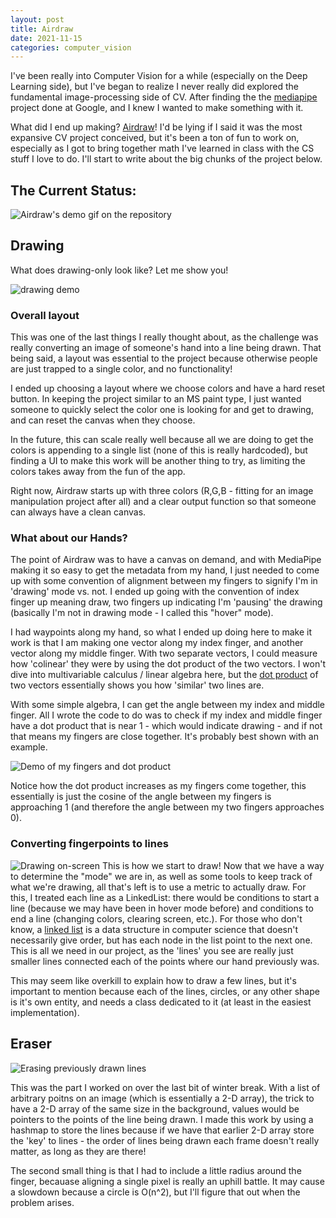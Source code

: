 ```yaml
---
layout: post
title: Airdraw
date: 2021-11-15
categories: computer_vision
---
```


I've been really into Computer Vision for a while (especially on the Deep
Learning side), but I've began to realize I never really did explored the
fundamental image-processing side of CV. After finding the the [mediapipe](https://github.com/google/mediapipe)
project done at Google, and I knew I wanted to make something with it. 

What did I end up making? [Airdraw](https://github.com/arefmalek/airdraw)!
I'd be lying if I said it was the most expansive CV project conceived, but it's
been a ton of fun to work on, especially as I got to bring together math I've
learned in class with the CS stuff I love to do. I'll start to write about the
big chunks of the project below.


## The Current Status:
![Airdraw's demo gif on the repository](https://raw.githubusercontent.com/arefmalek/airdraw/main/demo.gif)

## Drawing
What does drawing-only look like? Let me show you!

![drawing demo](../assets/airdraw/demo.gif)

### Overall layout
This was one of the last things I really thought about, as the challenge was really
converting an image of someone's hand into a line being drawn. That being said,
a layout was essential to the project because otherwise people are just trapped
to a single color, and no functionality!

I ended up choosing a layout where we choose colors and have a hard reset
button. In keeping the project similar to an MS paint type, I just wanted
someone to quickly select the color one is looking for and get to drawing, and
can reset the canvas when they choose. 

In the future, this can scale really well because all we are doing to get the
colors is appending to a single list (none of this is really hardcoded), but
finding a UI to make this work will be another thing to try, as limiting
the colors takes away from the fun of the app.

Right now, Airdraw starts up with three colors (R,G,B - fitting for an image
manipulation project after all) and a clear output function so that someone 
can always have a clean canvas.

### What about our Hands?
The point of Airdraw was to have a canvas on demand, and with MediaPipe making
it so easy to get the metadata from my hand, I just needed to come up with some
convention of alignment between my fingers to signify I'm in 'drawing' mode vs.
not. I ended up going with the convention of index finger up meaning draw, two
fingers up indicating I'm 'pausing' the drawing (basically I'm not in drawing
mode - I called this "hover" mode). 

I had waypoints along my hand, so what I ended up doing here to make it
work is that I am making one vector along my index finger, and another vector
along my middle finger. With two separate vectors, I could measure how
'colinear' they were by using the dot product of the two vectors. I won't dive
into multivariable calculus / linear algebra here, but the 
[dot product](https://www.khanacademy.org/math/multivariable-calculus/thinking-about-multivariable-function/x786f2022:vectors-and-matrices/a/dot-products-mvc) 
of two vectors essentially shows you how 'similar' two lines are. 

With some simple algebra, I can get the angle between my index and middle finger. All
I wrote the code to do was to check if my index and middle finger have a dot
product that is near 1 - which would indicate drawing - and if not that means
my fingers are close together. It's probably best shown with an example.

![Demo of my fingers and dot product](../assets/airdraw/dotproduct.gif)

Notice how the dot product increases as my fingers come together, this
essentially is just the cosine of the angle between my fingers is approaching
1 (and therefore the angle between my two fingers approaches 0).

### Converting fingerpoints to lines
![Drawing on-screen](../assets/airdraw/drawing.gif)
This is how we start to draw! Now that we have a way to determine the "mode" we
are in, as well as some tools to keep track of what we're drawing, all that's
left is to use a metric to actually draw. For this, I treated each line as
a LinkedList: there would be conditions to start a line (because we may have
been in hover mode before) and conditions to end a line (changing colors,
clearing screen, etc.). For those who don't know, a [linked
list](https://en.wikipedia.org/wiki/Linked_list) is a data structure in
computer science that doesn't necessarily give order, but has each node in the
list point to the next one. This is all we need in our project, as the 'lines'
you see are really just smaller lines connected each of the points where our
hand previously was.

This may seem like overkill to explain how to draw a few lines, but it's
important to mention because each of the lines, circles, or any other shape is
it's own entity, and needs a class dedicated to it (at least in the easiest
implementation). 


## Eraser 
![Erasing previously drawn lines](../assets/airdraw/eraser.gif)

This was the part I worked on over the last bit of winter break. With a list of
arbitrary poitns on an image (which is essentially a 2-D array), the trick to
have a 2-D array of the same size in the background, values would be pointers
to the points of the line being drawn. I made this work by using a hashmap to
store the lines because if we have that earlier 2-D array store the 'key' to
lines - the order of lines being drawn each frame doesn't really matter, as 
long as they are there!

The second small thing is that I had to include a little radius around the
finger, becauase aligning a single pixel is really an uphill battle. It may cause
a slowdown because a circle is O(n^2), but I'll figure that out when the
problem arises. 

